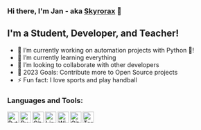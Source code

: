 ### Hi there, I'm Jan - aka [Skyrorax][website] 👋


## I'm a Student, Developer, and Teacher!

- 🔭 I’m currently working on automation projects with Python 🐍!
- 🌱 I’m currently learning everything
- 👯 I’m looking to collaborate with other developers
- 🥅 2023 Goals: Contribute more to Open Source projects
- ⚡ Fun fact: I love sports and play handball

### Languages and Tools:
<img align="left" alt="Python" width="26px" src="https://i.postimg.cc/139vBwBt/1200px-Python-logo-notext-svg.png" />
<img align="left" alt="PyCharm" width="26px" src="https://i.postimg.cc/vTtWx2pv/1200px-Py-Charm-Logo-svg.png" />
<img align="left" alt="Git" width="26px" src="https://i.postimg.cc/rwnN9bzn/Git-Icon-1788-C-150x150.png" />
<img align="left" alt="Linux" width="26px" src="https://i.postimg.cc/HLVyzk7R/149px-Tux-Flat-svg.png" />
<img align="left" alt="Windows" width="26px" src="https://i.postimg.cc/rwh45rz5/600px-Windows-logo-2012-svg.png" />
<img align="left" alt="GitHub" width="26px" src="https://i.postimg.cc/bvW2BfxJ/mark-github-512.png" />
<img align="left" alt="Terminal" width="26px" src="https://i.postimg.cc/FRSJtCpx/png-transparent-computer-icons-computer-terminal-cmd-exe-command-terminal-miscellaneous-angle-rectan.png" />

[website]: https://github.com/Skyrorax
